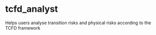 # tcfd_analyst
Helps users analyse transition risks and physical risks according to the TCFD framework
